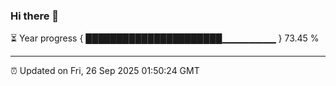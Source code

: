 ### Hi there 👋

⏳ Year progress { ██████████████████████▁▁▁▁▁▁▁▁ } 73.45 %

---

⏰ Updated on Fri, 26 Sep 2025 01:50:24 GMT


